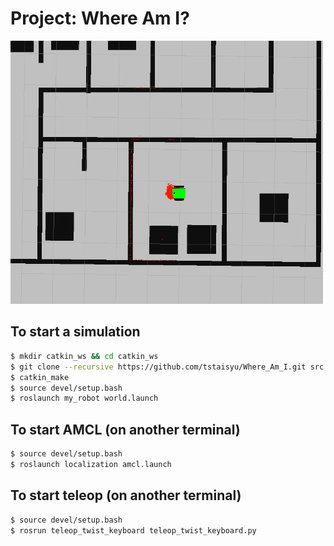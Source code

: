 # Project: Where Am I?

<img src=Screenshot_of_localized_robot.png width=500 />

## To start a simulation

```sh
$ mkdir catkin_ws && cd catkin_ws
$ git clone --recursive https://github.com/tstaisyu/Where_Am_I.git src
$ catkin_make
$ source devel/setup.bash
$ roslaunch my_robot world.launch
```

## To start AMCL (on another terminal)

```sh
$ source devel/setup.bash
$ roslaunch localization amcl.launch
```
## To start teleop (on another terminal)

```sh
$ source devel/setup.bash
$ rosrun teleop_twist_keyboard teleop_twist_keyboard.py
```